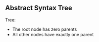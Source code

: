 ## Abstract Syntax **Tree**

Tree:
- The root node has zero parents
- All other nodes have exactly one parent

<!-- demo -->

